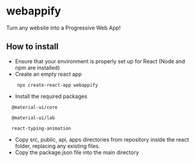 # webappify

Turn any website into a Progressive Web App!

## How to install

- Ensure that your environment is properly set up for React (Node and npm are installed)
- Create an empty react app
```
    npx create-react-app webappify
```
- Install the required packages
```
  @material-ui/core

  @material-ui/lab

  react-typing-animation
```
- Copy src, public, api, apps directories from repository inside the react folder, replacing any existing files.
- Copy the package.json file into the main directory
